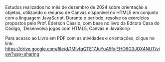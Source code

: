 Estudos realizados no mês de dezembro de 2024 sobre orientação a objetos, utilizando o recurso de Canvas disponível no HTML5 em conjunto com a linguagem JavaScript. Durante o período, resolve os exercícios propostos pelo Prof. Éderson Cássio, com base no livro da Editora Casa do Código, 'Desenvolva jogos com HTML5, Canvas e JavaScrip

Para acesso ao Livro em PDF com as atividades e orientações, clique no link:
https://drive.google.com/file/d/1MlvfqQTE17JuYuA5fxjEHO6G3JOX4NUT/view?usp=sharing
